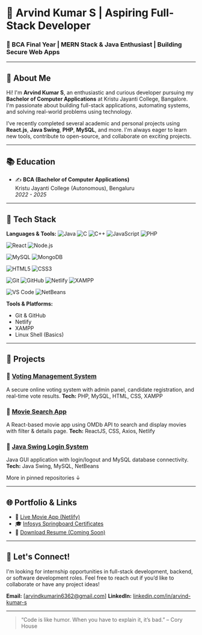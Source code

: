 # 🔧 Arvind Kumar S | Aspiring Full-Stack Developer

### 🔑 BCA Final Year | MERN Stack & Java Enthusiast | Building Secure Web Apps

---

## 🤖 About Me

Hi! I'm **Arvind Kumar S**, an enthusiastic and curious developer pursuing my **Bachelor of Computer Applications** at Kristu Jayanti College, Bangalore. I'm passionate about building full-stack applications, automating systems, and solving real-world problems using technology.

I’ve recently completed several academic and personal projects using **React.js**, **Java Swing**, **PHP**, **MySQL**, and more. I'm always eager to learn new tools, contribute to open-source, and collaborate on exciting projects.

---

## 📚 Education

- ✍️ **BCA (Bachelor of Computer Applications)**  
  Kristu Jayanti College (Autonomous), Bengaluru  
  _2022 - 2025_

---

## 🚀 Tech Stack

**Languages & Tools:**
![Java](https://img.shields.io/badge/Java-ED8B00?style=for-the-badge&logo=java&logoColor=white)
![C](https://img.shields.io/badge/C-00599C?style=for-the-badge&logo=c&logoColor=white)
![C++](https://img.shields.io/badge/C++-00599C?style=for-the-badge&logo=c%2b%2b&logoColor=white)
![JavaScript](https://img.shields.io/badge/JavaScript-F7DF1E?style=for-the-badge&logo=javascript&logoColor=black)
![PHP](https://img.shields.io/badge/PHP-777BB4?style=for-the-badge&logo=php&logoColor=white)

![React](https://img.shields.io/badge/React-20232A?style=for-the-badge&logo=react&logoColor=61DAFB)
![Node.js](https://img.shields.io/badge/Node.js-339933?style=for-the-badge&logo=node.js&logoColor=white)

![MySQL](https://img.shields.io/badge/MySQL-4479A1?style=for-the-badge&logo=mysql&logoColor=white)
![MongoDB](https://img.shields.io/badge/MongoDB-4EA94B?style=for-the-badge&logo=mongodb&logoColor=white)

![HTML5](https://img.shields.io/badge/HTML5-E34F26?style=for-the-badge&logo=html5&logoColor=white)
![CSS3](https://img.shields.io/badge/CSS3-1572B6?style=for-the-badge&logo=css3&logoColor=white)

![Git](https://img.shields.io/badge/Git-F05032?style=for-the-badge&logo=git&logoColor=white)
![GitHub](https://img.shields.io/badge/GitHub-181717?style=for-the-badge&logo=github&logoColor=white)
![Netlify](https://img.shields.io/badge/Netlify-00C7B7?style=for-the-badge&logo=netlify&logoColor=white)
![XAMPP](https://img.shields.io/badge/XAMPP-FB7A24?style=for-the-badge&logo=xampp&logoColor=white)

![VS Code](https://img.shields.io/badge/VS_Code-007ACC?style=for-the-badge&logo=visual-studio-code&logoColor=white)
![NetBeans](https://img.shields.io/badge/NetBeans-1B6AC6?style=for-the-badge&logo=apache-netbeans-ide&logoColor=white)


**Tools & Platforms:**
- Git & GitHub 
- Netlify 
- XAMPP
- Linux Shell (Basics)

---

## 💼 Projects

### 🔹 [Voting Management System](https://github.com/ArvindKumarS24/Voting-Management-System)
A secure online voting system with admin panel, candidate registration, and real-time vote results. 
**Tech:** PHP, MySQL, HTML, CSS, XAMPP

### 🔹 [Movie Search App](https://dazzling-sable-56a139.netlify.app)
A React-based movie app using OMDb API to search and display movies with filter & details page. 
**Tech:** ReactJS, CSS, Axios, Netlify

### 🔹 [Java Swing Login System](https://github.com/ArvindKumarS24/Task4-Java-MySQL-NetBeans)
Java GUI application with login/logout and MySQL database connectivity.
**Tech:** Java Swing, MySQL, NetBeans

More in pinned repositories ↓

---

## 🌐 Portfolio & Links

- 🔗 [Live Movie App (Netlify)](https://dazzling-sable-56a139.netlify.app)
- 🎓 [Infosys Springboard Certificates](https://github.com/ArvindKumarS24?tab=repositories)
- 📄 [Download Resume (Coming Soon)]()

---

## 📢 Let's Connect!

I'm looking for internship opportunities in full-stack development, backend, or software development roles. Feel free to reach out if you’d like to collaborate or have any project ideas!

**Email:** [arvindkumarin6362@gmail.com]
**LinkedIn:** [linkedin.com/in/arvind-kumar-s](https://www.linkedin.com) 

---

> “Code is like humor. When you have to explain it, it’s bad.” – Cory House
